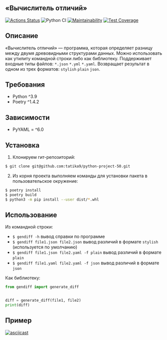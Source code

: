 ## «Вычислитель отличий»
[![Actions Status](https://github.com/tatika9/python-project-50/workflows/hexlet-check/badge.svg)](https://github.com/tatika9/python-project-50/actions) ![Python CI](https://github.com/tatika9/python-project-50/actions/workflows/pyci.yml/badge.svg) [![Maintainability](https://api.codeclimate.com/v1/badges/8e33bbf7f83d7d73d204/maintainability)](https://codeclimate.com/github/tatika9/python-project-50/maintainability) [![Test Coverage](https://api.codeclimate.com/v1/badges/8e33bbf7f83d7d73d204/test_coverage)](https://codeclimate.com/github/tatika9/python-project-50/test_coverage)

## Описание
«Вычислитель отличий» — программа, которая определяет разницу между двумя древовидными структурами данных. Можно использовать как утилиту командной строки либо как библиотеку.
Поддерживает входные типы файлов: `*.json` `*.yml` `*.yaml`.
Возвращает результат в одном из трех форматов: `stylish` `plain` `json`.
## Требования
* Python ^3.9
* Poetry ^1.4.2
## Зависимости
* PyYAML = ^6.0
## Установка
1. Клонируем гит-репозиторий:
```bash
$ git clone git@github.com:tatika9/python-project-50.git
```
2. Из корня проекта выполняем команды для установки пакета в пользовательское окружение:
```bash
$ poetry install
$ poetry build
$ python3 -m pip install --user dist/*.whl
```
## Использование
Из командной строки:
* `$ gendiff -h` вывод справки по программе
* `$ gendiff file1.json file2.json` вывод различий в формате `stylish` (используется по умолчанию)
* `$ gendiff file1.json file2.yaml -f plain` вывод различий в формате `plain`
* `$ gendiff file1.yaml file2.yaml -f json` вывод различий в формате `json`

Как библиотеку:
```python
from gendiff import generate_diff


diff = generate_diff(file1, file2)
print(diff)
```
## Пример
[![asciicast](https://asciinema.org/a/zcz7CAsI1IMxVXiF1M9eKiHZN.svg)](https://asciinema.org/a/zcz7CAsI1IMxVXiF1M9eKiHZN)